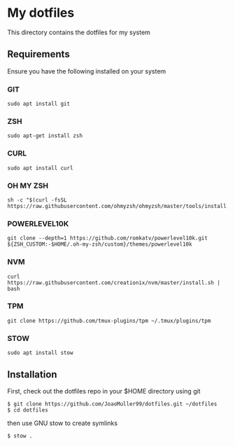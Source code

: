 # My dotfiles

This directory contains the dotfiles for my system

## Requirements

Ensure you have the following installed on your system

### GIT

```
sudo apt install git
```

### ZSH

```
sudo apt-get install zsh
```

### CURL

```
sudo apt install curl
```

### OH MY ZSH

```
sh -c "$(curl -fsSL https://raw.githubusercontent.com/ohmyzsh/ohmyzsh/master/tools/install.sh)"
```

### POWERLEVEL10K

```
git clone --depth=1 https://github.com/romkatv/powerlevel10k.git ${ZSH_CUSTOM:-$HOME/.oh-my-zsh/custom}/themes/powerlevel10k
```

### NVM

```
curl https://raw.githubusercontent.com/creationix/nvm/master/install.sh | bash
```

### TPM

```
git clone https://github.com/tmux-plugins/tpm ~/.tmux/plugins/tpm
```

### STOW

```
sudo apt install stow
```

## Installation

First, check out the dotfiles repo in your $HOME directory using git

```
$ git clone https://github.com/JoaoMuller99/dotfiles.git ~/dotfiles
$ cd dotfiles
```

then use GNU stow to create symlinks

```
$ stow .
```
